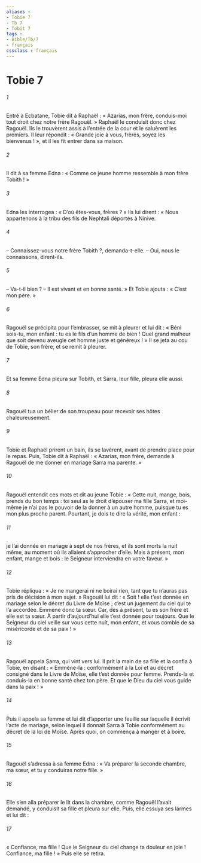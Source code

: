```yaml
---
aliases : 
- Tobie 7
- Tb 7
- Tobit 7
tags : 
- Bible/Tb/7
- français
cssclass : français
---
```


# Tobie 7

###### 1
Entré à Ecbatane, Tobie dit à Raphaël : « Azarias, mon frère, conduis-moi tout droit chez notre frère Ragouël. » Raphaël le conduisit donc chez Ragouël. Ils le trouvèrent assis à l’entrée de la cour et le saluèrent les premiers. Il leur répondit : « Grande joie à vous, frères, soyez les bienvenus ! », et il les fit entrer dans sa maison.
###### 2
Il dit à sa femme Edna : « Comme ce jeune homme ressemble à mon frère Tobith ! »
###### 3
Edna les interrogea : « D’où êtes-vous, frères ? » Ils lui dirent : « Nous appartenons à la tribu des fils de Nephtali déportés à Ninive.
###### 4
– Connaissez-vous notre frère Tobith ?, demanda-t-elle. – Oui, nous le connaissons, dirent-ils.
###### 5
– Va-t-il bien ? – Il est vivant et en bonne santé. » Et Tobie ajouta : « C’est mon père. »
###### 6
Ragouël se précipita pour l’embrasser, se mit à pleurer et lui dit : « Béni sois-tu, mon enfant : tu es le fils d’un homme de bien ! Quel grand malheur que soit devenu aveugle cet homme juste et généreux ! » Il se jeta au cou de Tobie, son frère, et se remit à pleurer.
###### 7
Et sa femme Edna pleura sur Tobith, et Sarra, leur fille, pleura elle aussi.
###### 8
Ragouël tua un bélier de son troupeau pour recevoir ses hôtes chaleureusement.
###### 9
Tobie et Raphaël prirent un bain, ils se lavèrent, avant de prendre place pour le repas. Puis, Tobie dit à Raphaël : « Azarias, mon frère, demande à Ragouël de me donner en mariage Sarra ma parente. »
###### 10
Ragouël entendit ces mots et dit au jeune Tobie : « Cette nuit, mange, bois, prends du bon temps : toi seul as le droit d’épouser ma fille Sarra, et moi-même je n’ai pas le pouvoir de la donner à un autre homme, puisque tu es mon plus proche parent. Pourtant, je dois te dire la vérité, mon enfant :
###### 11
je l’ai donnée en mariage à sept de nos frères, et ils sont morts la nuit même, au moment où ils allaient s’approcher d’elle. Mais à présent, mon enfant, mange et bois : le Seigneur interviendra en votre faveur. »
###### 12
Tobie répliqua : « Je ne mangerai ni ne boirai rien, tant que tu n’auras pas pris de décision à mon sujet. » Ragouël lui dit : « Soit ! elle t’est donnée en mariage selon le décret du Livre de Moïse ; c’est un jugement du ciel qui te l’a accordée. Emmène donc ta sœur. Car, dès à présent, tu es son frère et elle est ta sœur. À partir d’aujourd’hui elle t’est donnée pour toujours. Que le Seigneur du ciel veille sur vous cette nuit, mon enfant, et vous comble de sa miséricorde et de sa paix ! »
###### 13
Ragouël appela Sarra, qui vint vers lui. Il prit la main de sa fille et la confia à Tobie, en disant : « Emmène-la : conformément à la Loi et au décret consigné dans le Livre de Moïse, elle t’est donnée pour femme. Prends-la et conduis-la en bonne santé chez ton père. Et que le Dieu du ciel vous guide dans la paix ! »
###### 14
Puis il appela sa femme et lui dit d’apporter une feuille sur laquelle il écrivit l’acte de mariage, selon lequel il donnait Sarra à Tobie conformément au décret de la loi de Moïse. Après quoi, on commença à manger et à boire.
###### 15
Ragouël s’adressa à sa femme Edna : « Va préparer la seconde chambre, ma sœur, et tu y conduiras notre fille. »
###### 16
Elle s’en alla préparer le lit dans la chambre, comme Ragouël l’avait demandé, y conduisit sa fille et pleura sur elle. Puis, elle essuya ses larmes et lui dit :
###### 17
« Confiance, ma fille ! Que le Seigneur du ciel change ta douleur en joie ! Confiance, ma fille ! » Puis elle se retira.
